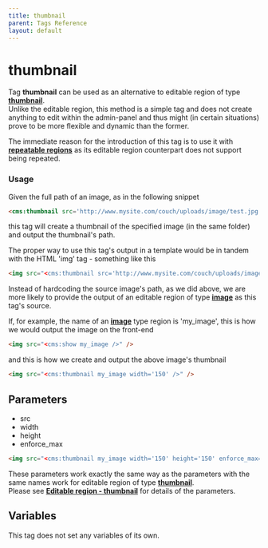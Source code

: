 ```yaml
---
title: thumbnail
parent: Tags Reference
layout: default
---
```


# thumbnail

Tag **thumbnail** can be used as an alternative to editable region of type [**thumbnail**](./editable/thumbnail.html).<br/>
Unlike the editable region, this method is a simple tag and does not create anything to edit within the admin-panel and thus might (in certain situations) prove to be more flexible and dynamic than the former.

The immediate reason for the introduction of this tag is to use it with [**repeatable regions**](../concepts/repeatable-regions.html) as its editable region counterpart does not support being repeated.

### Usage

Given the full path of an image, as in the following snippet

```html
<cms:thumbnail src='http://www.mysite.com/couch/uploads/image/test.jpg' width='150' />
```

this tag will create a thumbnail of the specified image (in the same folder) and output the thumbnail's path.

The proper way to use this tag's output in a template would be in tandem with the HTML 'img' tag - something like this

```html
<img src="<cms:thumbnail src='http://www.mysite.com/couch/uploads/image/test.jpg' width='150' />" />
```

Instead of hardcoding the source image's path, as we did above, we are more likely to provide the output of an editable region of type [**image**](./editable/image.html) as this tag's source.

If, for example, the name of an [**image**](./editable/image.html) type region is 'my\_image', this is how we would output the image on the front-end

```html
<img src="<cms:show my_image />" />
```

and this is how we create and output the above image's thumbnail

```html
<img src="<cms:thumbnail my_image width='150' />" />
```

## Parameters

* src
* width
* height
* enforce\_max

```html
<img src="<cms:thumbnail my_image width='150' height='150' enforce_max='1' />" />
```

These parameters work exactly the same way as the parameters with the same names work for editable region of type [**thumbnail**](./editable/thumbnail.html).<br/>
Please see [**Editable region - thumbnail**](./editable/thumbnail.html#parameters) for details of the parameters.

## Variables

This tag does not set any variables of its own.
